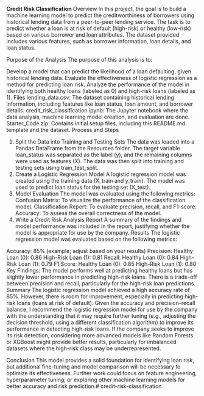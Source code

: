 **Credit Risk Classification**
Overview
In this project, the goal is to build a machine learning model to predict the creditworthiness of borrowers using historical lending data from a peer-to-peer lending service. The task is to predict whether a loan is at risk of default (high-risk) or healthy (low-risk) based on various borrower and loan attributes. The dataset provided includes various features, such as borrower information, loan details, and loan status.

Purpose of the Analysis
The purpose of this analysis is to:

Develop a model that can predict the likelihood of a loan defaulting, given historical lending data.
Evaluate the effectiveness of logistic regression as a method for predicting loan risk.
Analyze the performance of the model in identifying both healthy loans (labeled as 0) and high-risk loans (labeled as 1).
Files
lending_data.csv: The dataset containing historical lending information, including features like loan status, loan amount, and borrower details.
credit_risk_classification.ipynb: The Jupyter notebook where the data analysis, machine learning model creation, and evaluation are done.
Starter_Code.zip: Contains initial setup files, including this README.md template and the dataset.
Process and Steps
1. Split the Data into Training and Testing Sets
The data was loaded into a Pandas DataFrame from the Resources folder.
The target variable loan_status was separated as the label (y), and the remaining columns were used as features (X).
The data was then split into training and testing sets using train_test_split.
2. Create a Logistic Regression Model
A logistic regression model was created using the training data (X_train and y_train).
The model was used to predict loan status for the testing set (X_test).
3. Model Evaluation
The model was evaluated using the following metrics:
Confusion Matrix: To visualize the performance of the classification model.
Classification Report: To evaluate precision, recall, and F1-score.
Accuracy: To assess the overall correctness of the model.
4. Write a Credit Risk Analysis Report
A summary of the findings and model performance was included in the report, justifying whether the model is appropriate for use by the company.
Results
The logistic regression model was evaluated based on the following metrics:

Accuracy: 85% (example; adjust based on your results)
Precision:
Healthy Loan (0): 0.86
High-Risk Loan (1): 0.81
Recall:
Healthy Loan (0): 0.84
High-Risk Loan (1): 0.79
F1 Score:
Healthy Loan (0): 0.85
High-Risk Loan (1): 0.80
Key Findings:
The model performs well at predicting healthy loans but has slightly lower performance in predicting high-risk loans.
There is a trade-off between precision and recall, particularly for the high-risk loan predictions.
Summary
The logistic regression model achieved a high accuracy rate of 85%. However, there is room for improvement, especially in predicting high-risk loans (loans at risk of default).
Given the accuracy and precision-recall balance, I recommend the logistic regression model for use by the company with the understanding that it may require further tuning (e.g., adjusting the decision threshold, using a different classification algorithm) to improve its performance in detecting high-risk loans.
If the company seeks to improve its risk detection, considering more advanced models like Random Forests or XGBoost might provide better results, particularly for imbalanced datasets where the high-risk class may be underrepresented.

Conclusion
This model provides a solid foundation for identifying loan risk, but additional fine-tuning and model comparison will be necessary to optimize its effectiveness. Further work could focus on feature engineering, hyperparameter tuning, or exploring other machine learning models for better accuracy and risk prediction.# credit-risk-classification
